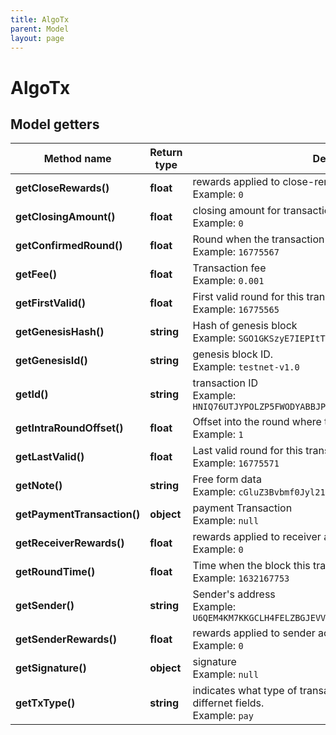 ```yaml
---
title: AlgoTx
parent: Model
layout: page
---
```


# AlgoTx

## Model getters

Method name | Return type | Description | Notes
------------ | ------------- | ------------- | -------------
**getCloseRewards()** | **float** | rewards applied to close-remainder-to account. <br>Example: `0` | [optional]
**getClosingAmount()** | **float** | closing amount for transaction. <br>Example: `0` | [optional]
**getConfirmedRound()** | **float** | Round when the transaction was confirmed. <br>Example: `16775567` | [optional]
**getFee()** | **float** | Transaction fee <br>Example: `0.001` | [optional]
**getFirstValid()** | **float** | First valid round for this transaction. <br>Example: `16775565` | [optional]
**getGenesisHash()** | **string** | Hash of genesis block <br>Example: `SGO1GKSzyE7IEPItTxCByw9x8FmnrCDexi9/cOUJOiI=` | [optional]
**getGenesisId()** | **string** | genesis block ID. <br>Example: `testnet-v1.0` | [optional]
**getId()** | **string** | transaction ID <br>Example: `HNIQ76UTJYPOLZP5FWODYABBJPYPGJNEM2QEJSMDMQRWEKHEYJHQ` | [optional]
**getIntraRoundOffset()** | **float** | Offset into the round where this transaction was confirmed. <br>Example: `1` | [optional]
**getLastValid()** | **float** | Last valid round for this transaction. <br>Example: `16775571` | [optional]
**getNote()** | **string** | Free form data <br>Example: `cGluZ3Bvbmf0Jyl21QrtLw==` | [optional]
**getPaymentTransaction()** | **object** | payment Transaction <br>Example: `null` | [optional]
**getReceiverRewards()** | **float** | rewards applied to receiver account. <br>Example: `0` | [optional]
**getRoundTime()** | **float** | Time when the block this transaction is in was confirmed. <br>Example: `1632167753` | [optional]
**getSender()** | **string** | Sender's address <br>Example: `U6QEM4KM7KKGCLH4FELZBGJEVVSF556ELXHUOZC4ESPFS4O4V4VQXKQRXQ` | [optional]
**getSenderRewards()** | **float** | rewards applied to sender account. <br>Example: `0` | [optional]
**getSignature()** | **object** | signature <br>Example: `null` | [optional]
**getTxType()** | **string** | indicates what type of transaction this is. Different types have differnet fields. <br>Example: `pay` | [optional]

